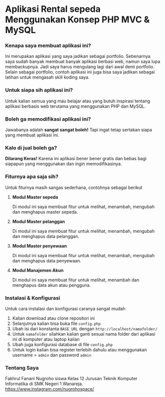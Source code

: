 # Aplikasi Rental sepeda Menggunakan Konsep PHP MVC &amp; MySQL

### Kenapa saya membuat aplikasi ini?

Ini merupakan aplikasi yang saya jadikan sebagai portfolio. Sebenarnya saya sudah banyak membuat banyak aplikasi berbasi web, namun saya lupa membackupnya. Jadi saya harus mengulang lagi dari awal demi portfolio. Selain sebagai portfolio, contoh aplikasi ini juga bisa saya jadikan sebagai latihan untuk mengasah skill koding saya.

### Untuk siapa sih aplikasi ini?

Untuk kalian semua yang mau belajar atau yang butuh inspirasi tentang aplikasi berbasis web terutama yang menggunakan PHP dan MySQL.

### Boleh ga memodifikasi aplikasi ini?

Jawabanya adalah **sangat sangat boleh!** Tapi ingat tetap sertakan siapa yang membuat aplikasi ini. 

### Kalo di jual boleh ga?

**Dilarang Keras!** Karena ini aplikasi bener bener gratis dan bebas bagi siapapun yang menggunakan dan ingin memodifikasinya.

### Fiturnya apa saja sih?
Untuk fiturnya masih sangas sederhana, contohnya sebagai berikut
1. **Modul Master sepeda**
   
   Di modul ini saya membuat fitur untuk melihat, menambah, mengubah dan menghapus master sepeda.
   
2. **Modul Master pelanggan**
   
   Di modul ini saya membuat fitur untuk melihat, menambah, mengubah dan menghapus data pelanggan.
   
3. **Modul Master penyewaan**

   Di modul ini saya membuat fitur untuk melihat, menambah, mengubah dan menghapus data penyewaan.
   
4. **Modul Manajemen Akun**

   Di modul ini saya membuat fitur untuk melihat, menambah dan menghapus data akun atau pengguna.
   

### Instalasi & Konfigurasi

Untuk cara instalasi dan konfigurasi caranya sangat mudah

1. Kalian download atau clone repositori ini
2. Selanjutnya kalian bisa buka file `config.php` 
3. Ubah isi dari konstanta `BASE_URL` dengan `http://localhost/namafolder/`
4. Untuk `namafolder` silahkan kalian ganti sesuai nama folder dari aplikasi ini di komputer atau laptop kalian
5. Ubah juga konfigurasi database di file `config.php` 
6. Untuk login kalian bisa register terlebih dahulu atau menggunakan username = `admin` dan password `admin`

### Tentang Saya

Fakhrul Fanani Nugroho siswa Kelas 12 Jurusan Teknik Komputer Informatika di SMK Negeri 1 Wanareja. https://www.instagram.com/nugrohospace/
